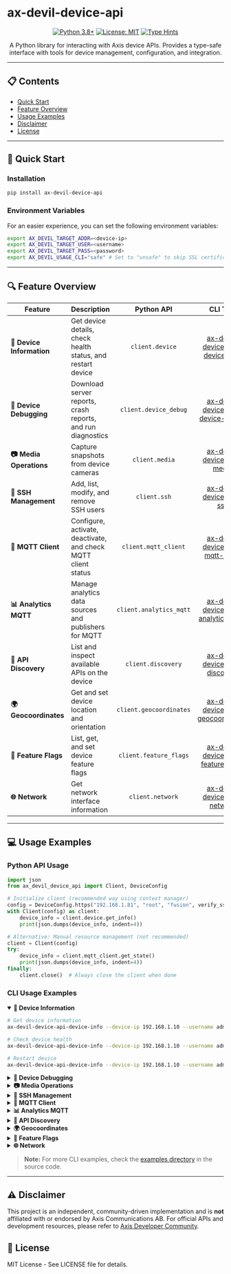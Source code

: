 # ax-devil-device-api

<div align="center">

[![Python 3.8+](https://img.shields.io/badge/python-3.8+-blue.svg)](https://www.python.org/downloads/)
[![License: MIT](https://img.shields.io/badge/License-MIT-yellow.svg)](https://opensource.org/licenses/MIT)
[![Type Hints](https://img.shields.io/badge/Type%20Hints-Strict-brightgreen.svg)](https://www.python.org/dev/peps/pep-0484/)

A Python library for interacting with Axis device APIs. Provides a type-safe interface with tools for device management, configuration, and integration.

</div>

---

## 📋 Contents

- [Quick Start](#-quick-start)
- [Feature Overview](#-feature-overview)
- [Usage Examples](#-usage-examples)
- [Disclaimer](#-disclaimer)
- [License](#-license)

---

## 🚀 Quick Start

### Installation

```bash
pip install ax-devil-device-api
```

### Environment Variables
For an easier experience, you can set the following environment variables:
```bash
export AX_DEVIL_TARGET_ADDR=<device-ip>
export AX_DEVIL_TARGET_USER=<username>
export AX_DEVIL_TARGET_PASS=<password>
export AX_DEVIL_USAGE_CLI="safe" # Set to "unsafe" to skip SSL certificate verification for CLI calls
```

---

## 🔍 Feature Overview

<table>
  <thead>
    <tr>
      <th>Feature</th>
      <th>Description</th>
      <th align="center">Python API</th>
      <th align="center">CLI Tool</th>
    </tr>
  </thead>
  <tbody>
    <tr>
      <td><b>📱 Device Information</b></td>
      <td>Get device details, check health status, and restart device</td>
      <td align="center"><code>client.device</code></td>
      <td align="center"><a href="#device-info-cli">ax-devil-device-api-device-info</a></td>
    </tr>
    <tr>
      <td><b>🔧 Device Debugging</b></td>
      <td>Download server reports, crash reports, and run diagnostics</td>
      <td align="center"><code>client.device_debug</code></td>
      <td align="center"><a href="#device-debug-cli">ax-devil-device-api-device-debug</a></td>
    </tr>
    <tr>
      <td><b>📷 Media Operations</b></td>
      <td>Capture snapshots from device cameras</td>
      <td align="center"><code>client.media</code></td>
      <td align="center"><a href="#media-cli">ax-devil-device-api-media</a></td>
    </tr>
    <tr>
      <td><b>🔐 SSH Management</b></td>
      <td>Add, list, modify, and remove SSH users</td>
      <td align="center"><code>client.ssh</code></td>
      <td align="center"><a href="#ssh-cli">ax-devil-device-api-ssh</a></td>
    </tr>
    <tr>
      <td><b>📡 MQTT Client</b></td>
      <td>Configure, activate, deactivate, and check MQTT client status</td>
      <td align="center"><code>client.mqtt_client</code></td>
      <td align="center"><a href="#mqtt-client-cli">ax-devil-device-api-mqtt-client</a></td>
    </tr>
    <tr>
      <td><b>📊 Analytics MQTT</b></td>
      <td>Manage analytics data sources and publishers for MQTT</td>
      <td align="center"><code>client.analytics_mqtt</code></td>
      <td align="center"><a href="#analytics-mqtt-cli">ax-devil-device-api-analytics-mqtt</a></td>
    </tr>
    <tr>
      <td><b>🔎 API Discovery</b></td>
      <td>List and inspect available APIs on the device</td>
      <td align="center"><code>client.discovery</code></td>
      <td align="center"><a href="#api-discovery-cli">ax-devil-device-api-discovery</a></td>
    </tr>
    <tr>
      <td><b>🌍 Geocoordinates</b></td>
      <td>Get and set device location and orientation</td>
      <td align="center"><code>client.geocoordinates</code></td>
      <td align="center"><a href="#geocoordinates-cli">ax-devil-device-api-geocoordinates</a></td>
    </tr>
    <tr>
      <td><b>🚩 Feature Flags</b></td>
      <td>List, get, and set device feature flags</td>
      <td align="center"><code>client.feature_flags</code></td>
      <td align="center"><a href="#feature-flags-cli">ax-devil-device-api-feature-flags</a></td>
    </tr>
    <tr>
      <td><b>🌐 Network</b></td>
      <td>Get network interface information</td>
      <td align="center"><code>client.network</code></td>
      <td align="center"><a href="#network-cli">ax-devil-device-api-network</a></td>
    </tr>
  </tbody>
</table>

---

## 💻 Usage Examples

### Python API Usage

```python
import json
from ax_devil_device_api import Client, DeviceConfig

# Initialize client (recommended way using context manager)
config = DeviceConfig.https("192.168.1.81", "root", "fusion", verify_ssl=False)
with Client(config) as client:
    device_info = client.device.get_info()
    print(json.dumps(device_info, indent=4))

# Alternative: Manual resource management (not recommended)
client = Client(config)
try:
    device_info = client.mqtt_client.get_state()
    print(json.dumps(device_info, indent=4))
finally:
    client.close()  # Always close the client when done
```

### CLI Usage Examples

<details open>
<summary><a name="device-info-cli"></a><b>📱 Device Information</b></summary>
<p>

```bash
# Get device information
ax-devil-device-api-device-info --device-ip 192.168.1.10 --username admin --password secret info

# Check device health
ax-devil-device-api-device-info --device-ip 192.168.1.10 --username admin --password secret health

# Restart device
ax-devil-device-api-device-info --device-ip 192.168.1.10 --username admin --password secret restart
```
</p>
</details>

<details>
<summary><a name="device-debug-cli"></a><b>🔧 Device Debugging</b></summary>
<p>

```bash
# Download server report
ax-devil-device-api-device-debug --device-ip 192.168.1.10 --username admin --password secret download_server_report report.tar.gz

# Download crash report
ax-devil-device-api-device-debug --device-ip 192.168.1.10 --username admin --password secret download_crash_report crash.tar.gz
```
</p>
</details>

<details>
<summary><a name="media-cli"></a><b>📷 Media Operations</b></summary>
<p>

```bash
# Capture snapshot
ax-devil-device-api-media --device-ip 192.168.1.10 --username admin --password secret --output image.jpg snapshot
```
</p>
</details>

<details>
<summary><a name="ssh-cli"></a><b>🔐 SSH Management</b></summary>
<p>

```bash
# List SSH users
ax-devil-device-api-ssh --device-ip 192.168.1.10 --username admin --password secret list

# Add SSH user
ax-devil-device-api-ssh --device-ip 192.168.1.10 --username admin --password secret add new-user password123

# Remove SSH user
ax-devil-device-api-ssh --device-ip 192.168.1.10 --username admin --password secret remove user123
```
</p>
</details>

<details>
<summary><a name="mqtt-client-cli"></a><b>📡 MQTT Client</b></summary>
<p>

```bash
# Activate MQTT client
ax-devil-device-api-mqtt-client --device-ip 192.168.1.10 --username admin --password secret activate

# Deactivate MQTT client
ax-devil-device-api-mqtt-client --device-ip 192.168.1.10 --username admin --password secret deactivate
```
</p>
</details>

<details>
<summary><a name="analytics-mqtt-cli"></a><b>📊 Analytics MQTT</b></summary>
<p>

```bash
# List available analytics data sources
ax-devil-device-api-analytics-mqtt --device-ip 192.168.1.10 --username admin --password secret sources

# List configured publishers
ax-devil-device-api-analytics-mqtt --device-ip 192.168.1.10 --username admin --password secret list
```
</p>
</details>

<details>
<summary><a name="api-discovery-cli"></a><b>🔎 API Discovery</b></summary>
<p>

```bash
# List available APIs
ax-devil-device-api-discovery --device-ip 192.168.1.10 --username admin --password secret list

# Get API info
ax-devil-device-api-discovery --device-ip 192.168.1.10 --username admin --password secret info vapix
```
</p>
</details>

<details>
<summary><a name="geocoordinates-cli"></a><b>🌍 Geocoordinates</b></summary>
<p>

```bash
# Get current location coordinates
ax-devil-device-api-geocoordinates --device-ip 192.168.1.10 --username admin --password secret location get

# Set location coordinates
ax-devil-device-api-geocoordinates --device-ip 192.168.1.10 --username admin --password secret location set 59.3293 18.0686
```
</p>
</details>

<details>
<summary><a name="feature-flags-cli"></a><b>🚩 Feature Flags</b></summary>
<p>

```bash
# List all feature flags
ax-devil-device-api-feature-flags --device-ip 192.168.1.10 --username admin --password secret list

# Set feature flags
ax-devil-device-api-feature-flags --device-ip 192.168.1.10 --username admin --password secret set feature_name=true
```
</p>
</details>

<details>
<summary><a name="network-cli"></a><b>🌐 Network</b></summary>
<p>

```bash
# Get network interface information
ax-devil-device-api-network --device-ip 192.168.1.10 --username admin --password secret info
```
</p>
</details>

> **Note:** For more CLI examples, check the [examples directory](src/ax_devil_device_api/examples) in the source code.

---

## ⚠️ Disclaimer

This project is an independent, community-driven implementation and is **not** affiliated with or endorsed by Axis Communications AB. For official APIs and development resources, please refer to [Axis Developer Community](https://www.axis.com/en-us/developer).

## 📄 License

MIT License - See LICENSE file for details.